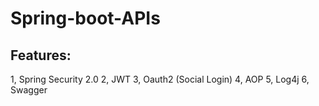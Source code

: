 # Spring-boot-APIs

## Features:
1, Spring Security 2.0
2, JWT
3, Oauth2 (Social Login)
4, AOP
5, Log4j
6, Swagger
